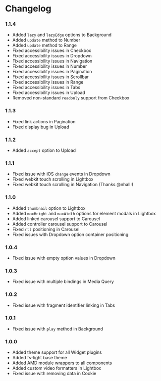 # Changelog

<!-- -->

### 1.1.4

* Added `lazy` and `lazyEdge` options to Background
* Added `update` method to Number
* Added `update` method to Range
* Fixed accessibility issues in Checkbox
* Fixed accessibility issues in Dropdown
* Fixed accessibility issues in Navigation
* Fixed accessibility issues in Number
* Fixed accessibility issues in Pagination
* Fixed accessibility issues in Scrollbar
* Fixed accessibility issues in Range
* Fixed accessibility issues in Tabs
* Fixed accessibility issues in Upload
* Removed non-standard `readonly` support from Checkbox

### 1.1.3

* Fixed link actions in Pagination
* Fixed display bug in Upload

### 1.1.2

* Added `accept` option to Upload

### 1.1.1

* Fixed issue with iOS `change` events in Dropdown
* Fixed webkit touch scrolling in Lightbox
* Fixed webkit touch scrolling in Navigation (Thanks @nhall!)

### 1.1.0

* Added `thumbnail` option to Lightbox
* Added `maxHeight` and `maxWidth` options for element modals in Lightbox
* Added linked carousel support to Carousel
* Added controller carousel support to Carousel
* Fixed `rtl` positioning in Carousel
* Fixed issues with Dropdown option container positioning

### 1.0.4

* Fixed issue with empty option values in Dropdown

### 1.0.3

* Fixed issue with multiple bindings in Media Query

### 1.0.2

* Fixed issue with fragment identifier linking in Tabs

### 1.0.1

* Fixed issue with `play` method in Background

### 1.0.0

* Added theme support for all Widget plugins
* Added fs-light base theme
* Added AMD module wrappers to all components
* Added custom video formatters in Lightbox
* Fixed issue with removing data in Cookie
